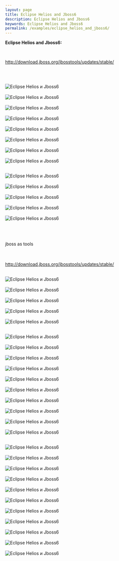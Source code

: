 ```yaml
---
layout: page
title: Eclipse Helios and Jboss6
description: Eclipse Helios and Jboss6
keywords: Eclipse Helios and Jboss6
permalink: /examples/eclipse_helios_and_jboss6/
---
```


<strong>Eclipse Helios and Jboss6:</strong>

<br/>

http://download.jboss.org/jbosstools/updates/stable/

<br/><br/>

<img src="/files/eclipse/eclipse_helios_and_jboss6/eclipse_helios_and_jboss6_01.png" border="0" alt="Eclipse Helios и Jboss6"><br/><br/>
<img src="/files/eclipse/eclipse_helios_and_jboss6/eclipse_helios_and_jboss6_02.png" border="0" alt="Eclipse Helios и Jboss6"><br/><br/>
<img src="/files/eclipse/eclipse_helios_and_jboss6/eclipse_helios_and_jboss6_03.png" border="0" alt="Eclipse Helios и Jboss6"><br/><br/>
<img src="/files/eclipse/eclipse_helios_and_jboss6/eclipse_helios_and_jboss6_04.png" border="0" alt="Eclipse Helios и Jboss6"><br/><br/>
<img src="/files/eclipse/eclipse_helios_and_jboss6/eclipse_helios_and_jboss6_05.png" border="0" alt="Eclipse Helios и Jboss6"><br/><br/>
<img src="/files/eclipse/eclipse_helios_and_jboss6/eclipse_helios_and_jboss6_06.png" border="0" alt="Eclipse Helios и Jboss6"><br/><br/>
<img src="/files/eclipse/eclipse_helios_and_jboss6/eclipse_helios_and_jboss6_08.png" border="0" alt="Eclipse Helios и Jboss6"><br/><br/>
<img src="/files/eclipse/eclipse_helios_and_jboss6/eclipse_helios_and_jboss6_09.png" border="0" alt="Eclipse Helios и Jboss6"><br/><br/>

<img src="/files/eclipse/eclipse_helios_and_jboss6/eclipse_helios_and_jboss6_10.png" border="0" alt="Eclipse Helios и Jboss6"><br/><br/>
<img src="/files/eclipse/eclipse_helios_and_jboss6/eclipse_helios_and_jboss6_11.png" border="0" alt="Eclipse Helios и Jboss6"><br/><br/>
<img src="/files/eclipse/eclipse_helios_and_jboss6/eclipse_helios_and_jboss6_12.png" border="0" alt="Eclipse Helios и Jboss6"><br/><br/>
<img src="/files/eclipse/eclipse_helios_and_jboss6/eclipse_helios_and_jboss6_13.png" border="0" alt="Eclipse Helios и Jboss6"><br/><br/>
<img src="/files/eclipse/eclipse_helios_and_jboss6/eclipse_helios_and_jboss6_14.png" border="0" alt="Eclipse Helios и Jboss6"><br/><br/>

<br/><br/>
jboss as tools

<br/><br/>
http://download.jboss.org/jbosstools/updates/stable/
<br/><br/>

<img src="/files/eclipse/eclipse_helios_and_jboss6/eclipse_helios_and_jboss6_15.png" border="0" alt="Eclipse Helios и Jboss6"><br/><br/>
<img src="/files/eclipse/eclipse_helios_and_jboss6/eclipse_helios_and_jboss6_16.png" border="0" alt="Eclipse Helios и Jboss6"><br/><br/>
<img src="/files/eclipse/eclipse_helios_and_jboss6/eclipse_helios_and_jboss6_17.png" border="0" alt="Eclipse Helios и Jboss6"><br/><br/>
<img src="/files/eclipse/eclipse_helios_and_jboss6/eclipse_helios_and_jboss6_18.png" border="0" alt="Eclipse Helios и Jboss6"><br/><br/>
<img src="/files/eclipse/eclipse_helios_and_jboss6/eclipse_helios_and_jboss6_19.png" border="0" alt="Eclipse Helios и Jboss6"><br/><br/>

<img src="/files/eclipse/eclipse_helios_and_jboss6/eclipse_helios_and_jboss6_20.png" border="0" alt="Eclipse Helios и Jboss6"><br/><br/>
<img src="/files/eclipse/eclipse_helios_and_jboss6/eclipse_helios_and_jboss6_21.png" border="0" alt="Eclipse Helios и Jboss6"><br/><br/>
<img src="/files/eclipse/eclipse_helios_and_jboss6/eclipse_helios_and_jboss6_22.png" border="0" alt="Eclipse Helios и Jboss6"><br/><br/>
<img src="/files/eclipse/eclipse_helios_and_jboss6/eclipse_helios_and_jboss6_23.png" border="0" alt="Eclipse Helios и Jboss6"><br/><br/>
<img src="/files/eclipse/eclipse_helios_and_jboss6/eclipse_helios_and_jboss6_24.png" border="0" alt="Eclipse Helios и Jboss6"><br/><br/>
<img src="/files/eclipse/eclipse_helios_and_jboss6/eclipse_helios_and_jboss6_25.png" border="0" alt="Eclipse Helios и Jboss6"><br/><br/>
<img src="/files/eclipse/eclipse_helios_and_jboss6/eclipse_helios_and_jboss6_26.png" border="0" alt="Eclipse Helios и Jboss6"><br/><br/>
<img src="/files/eclipse/eclipse_helios_and_jboss6/eclipse_helios_and_jboss6_27.png" border="0" alt="Eclipse Helios и Jboss6"><br/><br/>
<img src="/files/eclipse/eclipse_helios_and_jboss6/eclipse_helios_and_jboss6_28.png" border="0" alt="Eclipse Helios и Jboss6"><br/><br/>
<img src="/files/eclipse/eclipse_helios_and_jboss6/eclipse_helios_and_jboss6_29.png" border="0" alt="Eclipse Helios и Jboss6"><br/><br/>

<img src="/files/eclipse/eclipse_helios_and_jboss6/eclipse_helios_and_jboss6_30.png" border="0" alt="Eclipse Helios и Jboss6"><br/><br/>
<img src="/files/eclipse/eclipse_helios_and_jboss6/eclipse_helios_and_jboss6_31.png" border="0" alt="Eclipse Helios и Jboss6"><br/><br/>
<img src="/files/eclipse/eclipse_helios_and_jboss6/eclipse_helios_and_jboss6_32.png" border="0" alt="Eclipse Helios и Jboss6"><br/><br/>
<img src="/files/eclipse/eclipse_helios_and_jboss6/eclipse_helios_and_jboss6_33.png" border="0" alt="Eclipse Helios и Jboss6"><br/><br/>
<img src="/files/eclipse/eclipse_helios_and_jboss6/eclipse_helios_and_jboss6_34.png" border="0" alt="Eclipse Helios и Jboss6"><br/><br/>
<img src="/files/eclipse/eclipse_helios_and_jboss6/eclipse_helios_and_jboss6_35.png" border="0" alt="Eclipse Helios и Jboss6"><br/><br/>
<img src="/files/eclipse/eclipse_helios_and_jboss6/eclipse_helios_and_jboss6_36.png" border="0" alt="Eclipse Helios и Jboss6"><br/><br/>
<img src="/files/eclipse/eclipse_helios_and_jboss6/eclipse_helios_and_jboss6_37.png" border="0" alt="Eclipse Helios и Jboss6"><br/><br/>
<img src="/files/eclipse/eclipse_helios_and_jboss6/eclipse_helios_and_jboss6_38.png" border="0" alt="Eclipse Helios и Jboss6"><br/><br/>
<img src="/files/eclipse/eclipse_helios_and_jboss6/eclipse_helios_and_jboss6_39.png" border="0" alt="Eclipse Helios и Jboss6"><br/><br/>
<img src="/files/eclipse/eclipse_helios_and_jboss6/eclipse_helios_and_jboss6_40.png" border="0" alt="Eclipse Helios и Jboss6">
